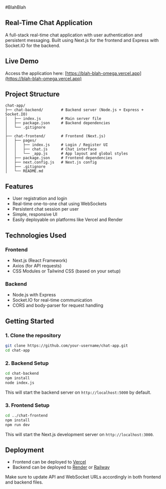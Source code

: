 #BlahBlah
## Real-Time Chat Application

A full-stack real-time chat application with user authentication and persistent messaging. Built using Next.js for the frontend and Express with Socket.IO for the backend.

## Live Demo

Access the application here: [https://blah-blah-omega.vercel.app](https://blah-blah-omega.vercel.app)


## Project Structure

```
chat-app/
├── chat-backend/        # Backend server (Node.js + Express + Socket.IO)
│   ├── index.js         # Main server file
│   ├── package.json     # Backend dependencies
│   └── .gitignore
│
├── chat-frontend/       # Frontend (Next.js)
│   ├── pages/
│   │   ├── index.js     # Login / Register UI
│   │   ├── chat.js      # Chat interface
│   │   └── _app.js      # App layout and global styles
│   ├── package.json     # Frontend dependencies
│   ├── next.config.js   # Next.js config
│   ├── .gitignore
│   └── README.md
```

## Features

- User registration and login  
- Real-time one-to-one chat using WebSockets  
- Persistent chat session per user  
- Simple, responsive UI  
- Easily deployable on platforms like Vercel and Render  

## Technologies Used

### Frontend

- Next.js (React Framework)  
- Axios (for API requests)  
- CSS Modules or Tailwind CSS (based on your setup)  

### Backend

- Node.js with Express  
- Socket.IO for real-time communication  
- CORS and body-parser for request handling  

## Getting Started

### 1. Clone the repository

```bash
git clone https://github.com/your-username/chat-app.git
cd chat-app
```

### 2. Backend Setup

```bash
cd chat-backend
npm install
node index.js
```

This will start the backend server on `http://localhost:5000` by default.

### 3. Frontend Setup

```bash
cd ../chat-frontend
npm install
npm run dev
```

This will start the Next.js development server on `http://localhost:3000`.

## Deployment

- Frontend can be deployed to [Vercel](https://vercel.com/)  
- Backend can be deployed to [Render](https://render.com/) or [Railway](https://railway.app/)  

Make sure to update API and WebSocket URLs accordingly in both frontend and backend files.
